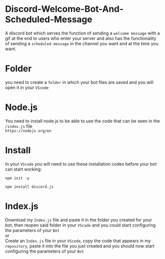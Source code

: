 # Discord-Welcome-Bot-And-Scheduled-Message
A discord bot which serves the function of sending a `welcome message` with a gif at the end to users who enter your server and also has the functionality of sending a `scheduled message` in the channel you want and at the time you want.

# Folder
you need to create a `folder` in which your bot files are saved and you will open it in your `VScode`

# Node.js
You need to install node.js to be able to use the code that can be seen in the `/index.js` file                                       
`https://nodejs.org/en`

# Install
In your `VScode` you will need to use these installation codes before your bot can start working:              
```
npm init -y
```                                                                                                                   
```
npm install discord.js
```
# Index.js
Download my `Index.js` file and paste it in the folder you created for your bot, then reopen said folder in your `VScode` and you could start configuring the parameters of your `Bot`          
or                                                                                                                   
Create an `Index.js` file in your `VScode`, copy the code that appears in my `repository`, paste it into the file you just created and you should now start configuring the parameters of your `Bot`
